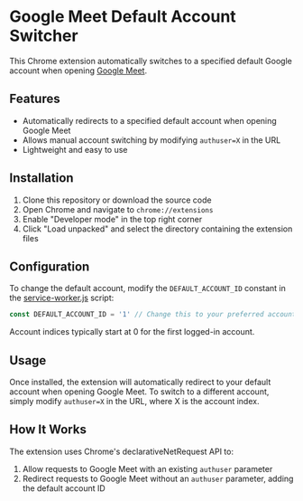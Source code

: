 # Google Meet Default Account Switcher

This Chrome extension automatically switches to a specified default Google account when
opening [Google Meet](https://meet.google.com).

## Features

- Automatically redirects to a specified default account when opening Google Meet
- Allows manual account switching by modifying `authuser=X` in the URL
- Lightweight and easy to use

## Installation

1. Clone this repository or download the source code
2. Open Chrome and navigate to `chrome://extensions`
3. Enable "Developer mode" in the top right corner
4. Click "Load unpacked" and select the directory containing the extension files

## Configuration

To change the default account, modify the `DEFAULT_ACCOUNT_ID` constant in the [service-worker.js](./service-worker.js)
script:

```javascript
const DEFAULT_ACCOUNT_ID = '1' // Change this to your preferred account index
```

Account indices typically start at 0 for the first logged-in account.

## Usage

Once installed, the extension will automatically redirect to your default account when opening Google Meet. To switch to
a different account, simply modify `authuser=X` in the URL, where X is the account index.

## How It Works

The extension uses Chrome's declarativeNetRequest API to:

1. Allow requests to Google Meet with an existing `authuser` parameter
2. Redirect requests to Google Meet without an `authuser` parameter, adding the default account ID
